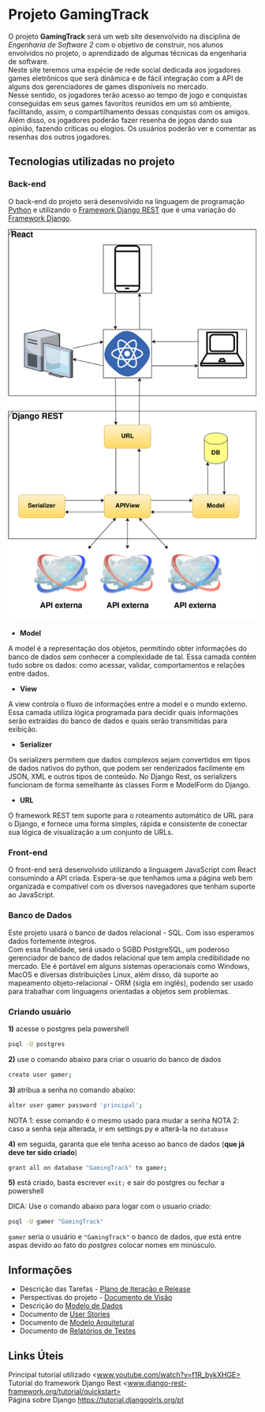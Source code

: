 # Projeto GamingTrack

O projeto **GamingTrack** será um web site desenvolvido na disciplina de *Engenharia de Software 2* com o objetivo de construir, nos alunos envolvidos no projeto, o aprendizado de algumas técnicas da engenharia de software.  
Neste site teremos uma espécie de rede social dedicada aos jogadores games eletrônicos que será dinâmica e de fácil integração com a API de alguns dos gerenciadores de games disponíveis no mercado.  
Nesse sentido, os jogadores terão acesso ao tempo de jogo e conquistas conseguidas em seus games favoritos reunidos em um só ambiente, facilitando, assim, o compartilhamento dessas conquistas com os amigos.  
Além disso, os jogadores poderão fazer resenha de jogos dando sua opinião, fazendo críticas ou elogios.
Os usuários poderão ver e comentar as resenhas dos outros jogadores.

## Tecnologias utilizadas no projeto

### Back-end

O back-end do projeto será desenvolvido na linguagem de programação [Python](www.python.org/) e utilizando o [Framework Django REST](www.django-rest-framework.org/) que é uma variação do [Framework Django](www.djangoproject.com/).  

![Arquitetura de funcionamento do Framework Django REST](docs/img/Django_REST.png)

* **Model**

A model é a representação dos objetos, permitindo obter informações do banco de dados sem conhecer a complexidade de tal. Essa camada contém tudo sobre os dados: como acessar, validar, comportamentos e relações entre dados.

* **View**

A view controla o fluxo de informações entre a model e o mundo externo. Essa camada utiliza lógica programada para decidir quais informações serão extraídas do banco de dados e quais serão transmitidas para exibição.

* **Serializer**

Os serializers permitem que dados complexos sejam convertidos em tipos de dados nativos do python, que podem ser renderizados facilmente em JSON, XML e outros tipos de conteúdo. No Django Rest, os serializers funcionam de forma semelhante às classes Form e ModelForm do Django.

* **URL**

O framework REST tem suporte para o roteamento automático de URL para o Django, e fornece uma forma simples, rápida e consistente de conectar sua lógica de visualização a um conjunto de URLs.

### Front-end

O front-end será desenvolvido utilizando a linguagem JavaScript com React consumindo a API criada.
Espera-se que tenhamos uma a página web bem organizada e compatível com os diversos navegadores que tenham suporte ao JavaScript.

### Banco de Dados

Este projeto usará o banco de dados relacional - SQL. Com isso esperamos dados fortemente íntegros.  
Com essa finalidade, será usado o SGBD PostgreSQL, um poderoso gerenciador de banco de dados relacional que tem ampla credibilidade no mercado. Ele é portável em alguns sistemas operacionais como Windows, MacOS e diversas distribuições Linux, além disso, dá suporte ao mapeamento objeto-relacional - ORM (sigla em inglês), podendo ser usado para trabalhar com linguagens orientadas a objetos sem problemas.

### Criando usuário

**1)** acesse o postgres pela powershell

```BASH
psql -U postgres
```

**2)** use o comando abaixo para criar o usuario do banco de dados

```BASH
create user gamer;
```

**3)** atribua a senha no comando abaixo:

```BASH
alter user gamer password 'principal';
```

NOTA 1: esse comando é o mesmo usado para mudar a senha
NOTA 2: caso a senha seja alterada, ir em settings.py e alterá-la no ``database``

**4)** em seguida, garanta que ele tenha acesso ao banco de dados (**que já deve ter sido criado**)

```BASH
grant all on database "GamingTrack" to gamer;
```

**5)** está criado, basta escrever ``exit;`` e sair do postgres ou fechar a powershell

DICA: Use o comando abaixo para logar com o usuario criado:

```BASH
psql -U gamer "GamingTrack"
```

``gamer`` seria o usuário e ``"GamingTrack"`` o banco de dados, que está entre aspas devido ao fato do *postgres* colocar nomes em minúsculo.

## Informações

* Descrição das Tarefas - [Plano de Iteração e Release](docs/release.md)
* Perspectivas do projeto - [Documento de Visão](docs/doc-visao.md)
* Descrição do [Modelo de Dados](docs/modelo_dados.md)
* Documento de [User Stories](docs/user_story.md)
* Documento de [Modelo Arquitetural](docs/arquitetural.md)
* Documento de [Relatórios de Testes](docs/relatorio_de_testes.md)

## Links Úteis

Principal tutorial utilizado <www.youtube.com/watch?v=f1R_bykXHGE>  
Tutorial do framework Django Rest <www.django-rest-framework.org/tutorial/quickstart>  
Página sobre Django <https://tutorial.djangogirls.org/pt>  
